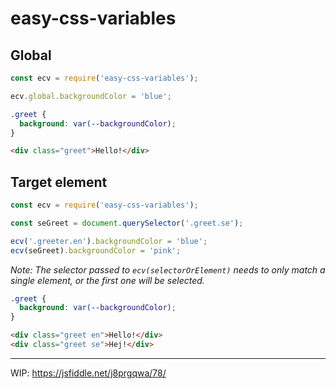 # easy-css-variables

## Global

```js
const ecv = require('easy-css-variables');

ecv.global.backgroundColor = 'blue';
```

```css
.greet {
  background: var(--backgroundColor);
}
```

```html
<div class="greet">Hello!</div>
```


## Target element

```js
const ecv = require('easy-css-variables');

const seGreet = document.querySelector('.greet.se');

ecv('.greeter.en').backgroundColor = 'blue';
ecv(seGreet).backgroundColor = 'pink';
```

_Note: The selector passed to `ecv(selectorOrElement)` needs to only match a single element, or the first one will be selected._

```css
.greet {
  background: var(--backgroundColor);
}
```

```html
<div class="greet en">Hello!</div>
<div class="greet se">Hej!</div>
```

---

WIP: https://jsfiddle.net/j8prgqwa/78/
